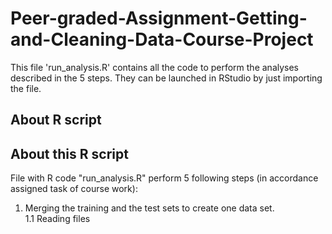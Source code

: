 # Peer-graded-Assignment-Getting-and-Cleaning-Data-Course-Project
This file 'run_analysis.R' contains all the code to perform the analyses described in the 5 steps. They can be launched in RStudio by just importing the file.

## About R script
## About this R script
File with R code "run_analysis.R" perform 5 following steps (in accordance assigned task of course work):   
1. Merging the training and the test sets to create one data set.   
  1.1 Reading files    

